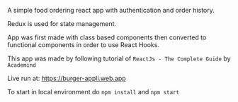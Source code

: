 A simple food ordering react app with authentication and order history.

Redux is used for state management.

App was first made with class based components then converted to functional components in order to use React Hooks.

This app was made by following tutorial of `ReactJs - The Complete Guide` by `Academind`

Live run at: https://burger-appli.web.app

To start in local environment do `npm install` and `npm start`
